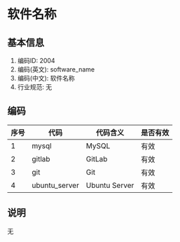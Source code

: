 # 软件名称

## 基本信息

1. 编码ID: 2004
2. 编码(英文): software_name
3. 编码(中文): 软件名称
4. 行业规范: 无

## 编码

| 序号 | 代码          | 代码含义      | 是否有效 |
| ---- | ------------- | ------------- | -------- |
| 1    | mysql         | MySQL         | 有效     |
| 2    | gitlab        | GitLab        | 有效     |
| 3    | git           | Git           | 有效     |
| 4    | ubuntu_server | Ubuntu Server | 有效     |

## 说明

无